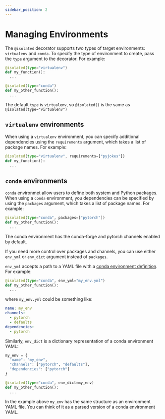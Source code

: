 ```yaml
---
sidebar_position: 2
---
```


# Managing Environments
The `@isolated` decorator supports two types of target environments: `virtualenv` and `conda`. To specify the type of environment to create, pass the `type` argument to the decorator. For example:

```python
@isolated(type="virtualenv")
def my_function():
  ...

@isolated(type="conda")
def my_other_function():
  ...
```
The default `type` is `virtualenv`, so `@isolated()` is the same as `@isolated(type="virtualenv")`

## `virtualenv` environments

When using a `virtualenv` environment, you can specify additional dependencies using the `requirements` argument, which takes a list of package names. For example:

```python
@isolated(type="virtualenv", requirements=["pyjokes"])
def my_function():
  ...
```

## `conda` environments

`conda` environmet allow users to define both system and Python packages. When using a `conda` environment, you dependencies can be specified by using the `packages` argument, which takes a list of package names. For example:

```python
@isolated(type="conda", packages=["pytorch"])
def my_other_function():
  ...
```

The conda environment has the conda-forge and pytorch channels enabled by default.

If you need more control over packages and channels, you can use either `env_yml` or `env_dict` argument instead of `packages`.

`env_yml` accepts a path to a YAML file with a [conda environment definition](https://docs.conda.io/projects/conda/en/latest/user-guide/tasks/manage-environments.html#create-env-file-manually). For example:

```python
@isolated(type="conda", env_yml="my_env.yml")
def my_other_function():
  ...
```

where `my_env.yml` could be something like:

```yaml
name: my_env
channels:
  - pytorch
  - defaults
dependencies:
  - pytorch
```

Similarly, `env_dict` is a dictionary representation of a conda environment YAML:

```python
my_env = {
  "name": "my_env",
  "channels": ["pytorch", "defaults"],
  "dependencies": ["pytorch"]
}

@isolated(type="conda", env_dict=my_env)
def my_other_function():
  ...
```
In the example above `my_env`  has the same structure as an environment YAML file. You can think of it as a parsed version of a conda environment YAML.
